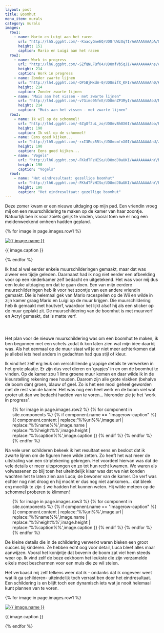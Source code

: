 ```yaml
---
layout: post
title: Boomhut
menu_item: murals
category: murals
images:
  row1:
    - name: Mario en Luigi aan het racen
      url: "http://lh5.ggpht.com/--KaacyGneEQ/UD8rUWzUqTI/AAAAAAAAApA/8rZp69nhcjw/s400/1MuurschilderingMario.jpg"
      height: 151
      caption: Mario en Luigi aan het racen
  row2:
    - name: Work in progress
      url: "http://lh6.ggpht.com/-SZfQNLFQfO4/UD8mfVb5qJI/AAAAAAAAAns/qYdKGsN_d5w/s400/15MuurschilderingLuca.jpg"
      height: 214
      caption: Work in progress
    - name: Zonder zwarte lijnen
      url: "http://lh4.ggpht.com/-OP5BjMxdA-0/UD8mifX_KFI/AAAAAAAAAn0/6HyfethNeiU/s400/3MuurschilderingLuca.jpg"
      height: 214
      caption: Zonder zwarte lijnen
    - name: "Muis aan het vissen - met zwarte lijnen"
      url: "http://lh4.ggpht.com/-v7Gimc05fnE/UD8mnZP3MyI/AAAAAAAAAoU/MnBLUOfFB08/s400/6MuurschilderingLuca.jpg"
      height: 214
      caption: "Muis aan het vissen - met zwarte lijnen"
  row3:
    - name: Ik wil op de schommel!
      url: "http://lh4.ggpht.com/-6ZgOf2uL_zo/UD8mvBh8X6I/AAAAAAAAAoo/Pmdbm4qBOkw/s400/Boomhutfun.jpg"
      height: 190
      caption: Ik wil op de schommel!
    - name: Eens goed kijken...
      url: "http://lh5.ggpht.com/-rxI3Eqc55ls/UD8mcmfnX0I/AAAAAAAAAnU/zKIThd9YnkM/s400/12MuurschilderingLuca.jpg"
      height: 190
      caption: Eens goed kijken...
    - name: "Vogels"
      url: "http://lh6.ggpht.com/-FKkdTFzHISo/UD8mdJ0aUKI/AAAAAAAAAnY/hQ2Bi5RJ1YU/s400/13MuurschilderingLuca.jpg"
      height: 190
      caption: "Vogels"
  row4:
    - name: "Het eindresultaat: gezellige boomhut"
      url: "http://lh6.ggpht.com/-FKkdTFzHISo/UD8mdJ0aUKI/AAAAAAAAAnY/hQ2Bi5RJ1YU/s400/13MuurschilderingLuca.jpg"
      height: 190
      caption: "Het eindresultaat: gezellige boomhut"
---
```

Deze zomer kwam er een nieuwe uitdaging op mijn pad. Een vriendin vroeg mij om een muurschildering te maken op de kamer van haar zoontje. Natuurlijk ben ik voor zoiets gelijk te vinden, vooral toen we er nog een meidenweekend omheen hadden gepland.

{% for image in page.images.row1 %}

<div class="wp-caption alignleft"><a title="{{ image.name }}" href="{{ image.url }}"><img alt="{{ image.name }}" height="{{ image.height }}" src="{{ image.url }}" /> </a><p class="wp-caption-text">{{ image.caption }}</p></div>

{% endfor %}

Ik had al wel eerder enkele muurschilderingen gemaakt, maar dat was alweer een tijdje geleden. Daarnaast had ik nog niet eerder een afbeelding voor op een kinderkamer zelf bedacht en uitgetekend. Het was voor mij dus een leuke uitdaging om dat te gaan doen. Een van mijn eerdere muurschilderingen heb ik voor het zoontje van een andere vriendin gemaakt. Die is helemaal gek van Mario racespellen op de Wii en wilde in zijn kamer graag Mario en Luigi op de muur krijgen. Die muurschildering heb ik gemaakt met houtverf, waardoor het lijkt alsof hij als een sticker op de muur geplakt zit. De muurschildering van de boomhut is met muurverf en Acryl gemaakt, dat is matte verf.

<div style="height:2em;"> </div>

Het plan voor de nieuwe muurschildering was om een boomhut te maken, ik ben begonnen met een schets zodat ik kon laten zien wat mijn idee daarbij was. Als het eenmaal op de muur staat wil je er niet meer achterkomen dat je allebei iets heel anders in gedachten had qua stijl of kleur.

Ik vind het zelf erg leuk om verschillende grappige details te verwerken in het grote plaatje. Er zijn dus veel dieren en ‘grapjes’ in en om de boomhut te vinden. Op de kamer zou 1 lime groene muur komen en daar wilde ik in de kleurstelling rekening mee houden. Daarom zijn alle grote vlakken (behalve de boom dan) groen, blauw of geel. Zo is het een mooi geheel geworden met de rest van de kamer. Het was nog een heel werk en de boom viel wat groter uit dan we bedacht hadden van te voren… hieronder zie je het ‘work in progress’.

<div class="imagerowcontainer">
    <ul class="imagerow">
        {% for image in page.images.row2 %}
            {% for component in site.components %} {% if component.name == "imagerow-caption" %}
                {{ component.content | replace:'%%url%%',image.url | replace:'%%name%%',image.name | replace:'%%height%%',image.height | replace:'%%caption%%',image.caption }}
            {% endif %} {% endfor %}
        {% endfor %}
    </ul>
</div>
<div class="clearer"></div>

Na vele uren schilderen bekeek ik het resultaat eens en besloot dat ik zwarte lijnen om de figuren heen wilde zetten. Zo heeft het wat meer de uitstraling van een striptekening gekregen. Het voordeel hiervan was dat de vele details er meer uitsprongen en zo tot hun recht kwamen. We waren als volwassenen zo blij toen het uiteindelijk klaar was dat we niet konden wachten het te laten zien aan Luca; de bewoner van de kamer. De verf was echter nog niet droog en hij mocht er dus nog niet aankomen… dat bleek erg moeilijk te zijn :) we hadden het kunnen weten. Hij wilde meteen op de schommel proberen te klimmen!

<div class="imagerowcontainer">
    <ul class="imagerow">
        {% for image in page.images.row3 %}
            {% for component in site.components %} {% if component.name == "imagerow-caption" %}
                {{ component.content | replace:'%%url%%',image.url | replace:'%%name%%',image.name | replace:'%%height%%',image.height | replace:'%%caption%%',image.caption }}
            {% endif %} {% endfor %}
        {% endfor %}
    </ul>
</div>
<div class="clearer"></div>

De kleine details die in de schildering verwerkt waren bleken een groot succes bij kinderen. Ze hebben echt oog voor detail, Luca bleef alles maar aanwijzen. Vooral het konijntje dat bovenin de boom zat viel hem steeds weer op. Ik vind zelf de boze eekhoorn het leukste die zijn verzamelde eikels moet beschermen voor een muis die ze wil stelen.

Het verbaasd mij zelf telkens weer dat ik – ondanks dat ik ongeveer weet wat ik ga schilderen- uiteindelijk toch verrast ben door het eindresultaat. Een schildering is en blijft toch een dynamisch iets wat je nooit helemaal kunt plannen van te voren.

{% for image in page.images.row1 %}

<div class="wp-caption alignleft"><a title="{{ image.name }}" href="{{ image.url }}"><img alt="{{ image.name }}" height="{{ image.height }}" src="{{ image.url }}" /> </a><p class="wp-caption-text">{{ image.caption }}</p></div>

{% endfor %}

